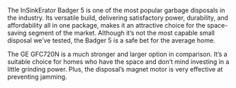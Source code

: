 The InSinkErator Badger 5 is one of the most popular garbage disposals in the industry. Its versatile build, delivering satisfactory power, durability, and affordability all in one package, makes it an attractive choice for the space-saving segment of the market. Although it’s not the most capable small disposal we’ve tested, the Badger 5 is a safe bet for the average home.

The GE GFC720N is a much stronger and larger option in comparison. It’s a suitable choice for homes who have the space and don’t mind investing in a little grinding power. Plus, the disposal’s magnet motor is very effective at preventing jamming.